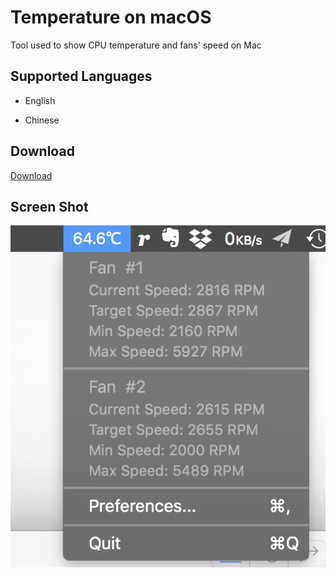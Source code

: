 # Temperature on macOS

Tool used to show CPU temperature and fans' speed on Mac

## Supported Languages

* English

* Chinese

## Download

[Download](https://github.com/Gondnat/mac-temperature/releases)

## Screen Shot

![](ScreenShot.png)
